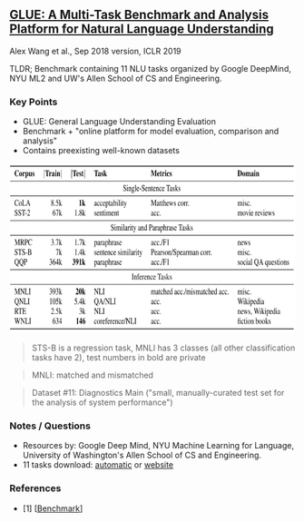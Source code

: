 ## [GLUE: A Multi-Task Benchmark and Analysis Platform for Natural Language Understanding](https://arxiv.org/abs/1804.07461)
Alex Wang et al., Sep 2018 version, ICLR 2019

TLDR; Benchmark containing 11 NLU tasks organized by Google DeepMind, NYU ML2 and UW's Allen School of CS and Engineering. 

### Key Points
* GLUE: General Language Understanding Evaluation
* Benchmark + "online platform for model evaluation, comparison and analysis"
* Contains preexisting well-known datasets

<p align="left">
<img src="./imgs/glue_tasks.png" height="300" alt="GLUE tasks">
</p>

> STS-B is a regression task, MNLI has 3 classes (all other classification tasks have 2), test numbers in bold are private

> MNLI: matched and mismatched
 
> Dataset #11: Diagnostics Main ("small, manually-curated test set for the analysis of system performance")

### Notes / Questions
* Resources by: Google Deep Mind, NYU Machine Learning for Language, University of Washington's Allen School of CS and Engineering.
* 11 tasks download: [automatic](https://gist.github.com/W4ngatang/60c2bdb54d156a41194446737ce03e2e) or [website](https://gluebenchmark.com/tasks) 

### References
* [1] [[Benchmark](https://gluebenchmark.com/)]
